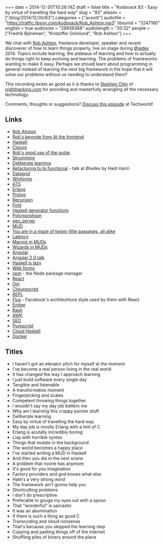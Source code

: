 +++
date = 2014-12-30T10:26:14Z
draft = false
title = "Kodsnack 83 - Easy by virtue of travelling the hard way"
slug = "83"
aliases = ["/blog/2014/12/30/83"]
categories = ["avsnitt"]
audiofile = "https://traffic.libsyn.com/kodsnack/Rob_Ashton.mp3"
libsynid = "3247160"
english = true
audiosize = "29939388"
audiolength = "30:32"
people = ["Fredrik Björeman", "Kristoffer Grönlund", "Rob Ashton"]
+++

We chat with [Rob Ashton](http://codeofrob.com/), freelance developer, speaker and recent discoverer of how to learn things properly, live on stage during [Øredev](http://www.oredev.org) 2014. Topics include learning, the plateaus of learning and how to actually do things right to keep evolving and learning. The problems of frameworks wanting to make X easy. Perhaps we should learn about programming in general instead of learning the next big framework in the hope that it will solve our problems without us needing to understand them?

This recording exists as good as it is thanks to [Stephen Chin](http://steveonjava.com/) of [nighthacking.com](http://nighthacking.com/) for providing and masterfully wrangling all the necessary technology.

Comments, thoughts or suggestions? [Discuss this episode](http://techworld.idg.se/2.2524/1.603280/) at Techworld!

## Links ##
* [Rob Ahston](http://codeofrob.com/)
* [Rob's keynote from At the frontend](http://vimeo.com/110972838)
* [Haskell](https://www.haskell.org/haskellwiki/Haskell)
* [Clojure](http://clojure.org/)
* [Rob's good use of the guitar](http://oredev.org/2014/sessions/all-about-that-spec)
* [Strumming](http://en.wikipedia.org/wiki/Strum)
* [Deliberate learning](http://en.wikipedia.org/wiki/Practice_%28learning_method%29#Deliberate_practice)
* [Refactoring to to functional](http://oredev.org/2014/sessions/refactoring-to-functional) - talk at Øredev by Hadi Hariri
* [Datagrid](http://msdn.microsoft.com/en-us/library/system.windows.controls.datagrid%28v=vs.110%29.aspx)
* [Winforms](http://en.wikipedia.org/wiki/Windows_Forms)
* [ATS](http://www.ats-lang.org/)
* [Erlang](http://en.wikipedia.org/wiki/Erlang_%28programming_language%29)
* [Prolog](http://en.wikipedia.org/wiki/Prolog)
* [Recursion](http://en.wikipedia.org/wiki/Recursion)
* [Fold](https://www.haskell.org/haskellwiki/Fold)
* [Haskell generator functions](https://www.haskell.org/haskellwiki/List_comprehension)
* [Polymorphism](http://en.wikipedia.org/wiki/Polymorphism_%28computer_science%29)
* [gen_server](http://www.erlang.org/doc/man/gen_server.html)
* [MUD](http://en.wikipedia.org/wiki/MUD)
* [You are in a maze of twisty little passages, all alike](http://en.wikipedia.org/wiki/Colossal_Cave_Adventure)
* [Latency](http://en.wikipedia.org/wiki/Latency_%28engineering%29)
* [Macros in MUDs](https://www.zuggsoft.com/zmud/help6/Intr0197.htm)
* [Wizards in MUDs](http://en.wikipedia.org/wiki/Wizard_%28MUD%29)
* [Angular](https://angularjs.org/)
* [Angular 2.0 talk](http://vimeo.com/110973785)
* [Haskell is lazy](https://www.haskell.org/haskellwiki/Haskell/Lazy_evaluation)
* [Web forms](http://www.asp.net/web-forms)
* [npm](https://www.npmjs.com/) - the Node package manager
* [React](http://facebook.github.io/react/)
* [Om](https://github.com/swannodette/om)
* [Clojurescript](https://github.com/clojure/clojurescript)
* [REPL](http://en.wikipedia.org/wiki/Read%E2%80%93eval%E2%80%93print_loop)
* [Flux](https://facebook.github.io/flux/) - Facebook's architechture style used by them with React
* [Ember](http://emberjs.com/)
* [Bash](http://en.wikipedia.org/wiki/Bash_%28Unix_shell%29)
* [AWK](http://en.wikipedia.org/wiki/AWK)
* [SED](http://en.wikipedia.org/wiki/Sed)
* [Purescript](http://www.purescript.org/)
* [Cloud Haskell](https://www.haskell.org/haskellwiki/Cloud_Haskell)
* [Docker](http://en.wikipedia.org/wiki/Docker_%28software%29)

## Titles ##
* I haven't got an elevator pitch for myself at the moment
* I've become a real person living in the real world
* It has changed the way I approach learning
* I just build software every single day
* Tangible and listenable
* A transformative moment
* Fingerpicking and scales
* Competent throwing things together
* I wouldn't say my day job betters me
* Why am I learning this crappy pointer stuff
* Deliberate learning
* Easy by virtue of travelling the hard way
* My day job is mostly Erlang with a hint of C
* Erlang is acutally incredibly boring
* Lisp with horrible syntax
* Things that mutate in the background
* The world becomes a happy place
* I've started writing a MUD in Haskell
* And then you die in the next scene
* A problem that noone has anymore
* It's good for you imagination
* Factory providers and god knows what else
* Hate's a very strong word
* The framework ain't gonna help you
* Shortcutting problems
* I don't do prescriptive
* Preferable to gouge my eyes out with a spoon
* That "wonderful" is sarcastic
* It was an abomination
* If there is such a thing as good C
* Transcoding and cloud nonsense
* That's because you skipped the learning step
* Copying and pasting things off of the internet
* Shuffling piles of binary around the place